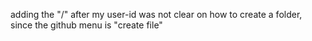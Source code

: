 adding the "/" after my user-id was not clear on how to create a folder, since the github menu is "create file" 
